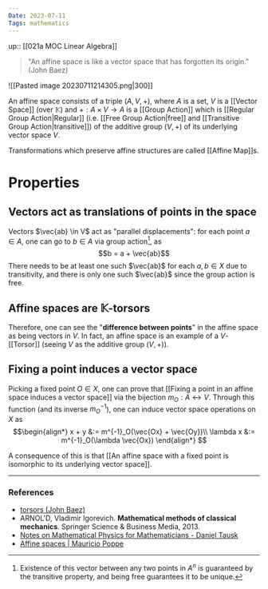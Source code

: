 ```yaml
---
Date: 2023-07-11
Tags: mathematics
---
```

up:: [[021a MOC Linear Algebra]]

> "An affine space is like a vector space that has forgotten its origin." (John Baez)

![[Pasted image 20230711214305.png|300]]

An affine space consists of a triple $(A, V, +)$, where $A$ is a set, $V$ is a [[Vector Space]] (over $\mathbb{K}$) and $+: A \times V \to A$ is a [[Group Action]] which is [[Regular Group Action|Regular]] (i.e. [[Free Group Action|free]] and [[Transitive Group Action|transitive]]) of the additive group $(V, +)$ of its underlying vector space $V$.

Transformations which preserve affine structures are called [[Affine Map]]s.

# Properties
## Vectors act as translations of points in the space
Vectors $\vec{ab} \in V$ act as "parallel displacements": for each point $a \in A$, one can go to $b \in A$ via group action[^2], as
$$b = a + \vec{ab}$$
There needs to be at least one such $\vec{ab}$ for each $a, b \in X$ due to transitivity, and there is only one such $\vec{ab}$ since the group action is free. 

## Affine spaces are $\mathbb{K}$-torsors
Therefore, one can see the "**difference between points**" in the affine space as being vectors in $V$. In fact, an affine space is an example of a $V$-[[Torsor]] (seeing $V$ as the additive group $(V, +)$).

## Fixing a point induces a vector space
Picking a fixed point $O \in X$, one can prove that [[Fixing a point in an affine space induces a vector space]] via the bijection $m_O: A \leftrightarrow V$. Through this function (and its inverse $m_O^{-1}$), one can induce vector space operations on $X$ as
$$\begin{align*}
x + y &:= m^{-1}_O(\vec{Ox} + \vec{Oy})\\
\lambda x &:= m^{-1}_O(\lambda \vec{Ox})
\end{align*}
$$

A consequence of this is that [[An affine space with a fixed point is isomorphic to its underlying vector space]].

---
### References
- [torsors (John Baez)](https://math.ucr.edu/home/baez/torsors.html)
- ARNOL'D, Vladimir Igorevich. **Mathematical methods of classical mechanics**. Springer Science & Business Media, 2013.
- [Notes on Mathematical Physics for Mathematicians - Daniel Tausk](https://www.ime.usp.br/\~tausk/texts/MathPhysics.pdf)
- [Affine spaces | Mauricio Poppe](https://www.mauriciopoppe.com/notes/mathematics/geometry/affine-spaces/)

[^2]: Existence of this vector between any two points in $A^n$ is guaranteed by the transitive property, and being free guarantees it to be unique.